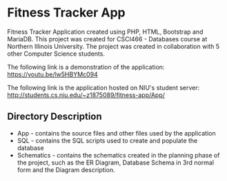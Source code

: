 # Fitness Tracker App

Fitness Tracker Application created using PHP, HTML, Bootstrap and MariaDB. This project was created for CSCI466 - Databases course at Northern Illinois University. The project was created in collaboration with 5 other Computer Science students.

The following link is a demonstration of the application: https://youtu.be/lw5HBYMc094

The following link is the application hosted on NIU's student server: http://students.cs.niu.edu/~z1875089/fitness-app/App/

## Directory Description
  - App - contains the source files and other files used by the application
  - SQL - contains the SQL scripts used to create and populate the database
  - Schematics - contains the schematics created in the planning phase of the project, such as the ER Diagram, Database Schema in 3rd normal form and the Diagram description.
